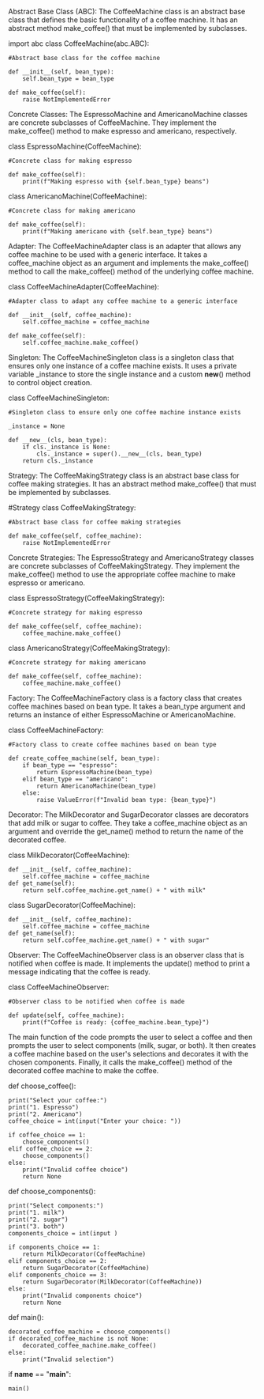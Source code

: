 Abstract Base Class (ABC): The CoffeeMachine class is an abstract base class that defines the basic functionality of a coffee machine. It has an abstract method make_coffee() that must be implemented by subclasses.

import abc
class CoffeeMachine(abc.ABC):

    #Abstract base class for the coffee machine

    def __init__(self, bean_type):
        self.bean_type = bean_type

    def make_coffee(self):
        raise NotImplementedError





Concrete Classes: The EspressoMachine and AmericanoMachine classes are concrete subclasses of CoffeeMachine. They implement the make_coffee() method to make espresso and americano, respectively.

class EspressoMachine(CoffeeMachine):

    #Concrete class for making espresso

    def make_coffee(self):
        print(f"Making espresso with {self.bean_type} beans")

class AmericanoMachine(CoffeeMachine):


    #Concrete class for making americano

    def make_coffee(self):
        print(f"Making americano with {self.bean_type} beans")





Adapter: The CoffeeMachineAdapter class is an adapter that allows any coffee machine to be used with a generic interface. It takes a coffee_machine object as an argument and implements the make_coffee() method to call the make_coffee() method of the underlying coffee machine.

class CoffeeMachineAdapter(CoffeeMachine):

    #Adapter class to adapt any coffee machine to a generic interface

    def __init__(self, coffee_machine):
        self.coffee_machine = coffee_machine

    def make_coffee(self):
        self.coffee_machine.make_coffee()





Singleton: The CoffeeMachineSingleton class is a singleton class that ensures only one instance of a coffee machine exists. It uses a private variable _instance to store the single instance and a custom __new__() method to control object creation.

class CoffeeMachineSingleton:

    #Singleton class to ensure only one coffee machine instance exists

    _instance = None

    def __new__(cls, bean_type):
        if cls._instance is None:
            cls._instance = super().__new__(cls, bean_type)
        return cls._instance





Strategy: The CoffeeMakingStrategy class is an abstract base class for coffee making strategies. It has an abstract method make_coffee() that must be implemented by subclasses.

#Strategy
class CoffeeMakingStrategy:

    #Abstract base class for coffee making strategies

    def make_coffee(self, coffee_machine):
        raise NotImplementedError





Concrete Strategies: The EspressoStrategy and AmericanoStrategy classes are concrete subclasses of CoffeeMakingStrategy. They implement the make_coffee() method to use the appropriate coffee machine to make espresso or americano.
    
class EspressoStrategy(CoffeeMakingStrategy):

    #Concrete strategy for making espresso

    def make_coffee(self, coffee_machine):
        coffee_machine.make_coffee()

class AmericanoStrategy(CoffeeMakingStrategy):

    #Concrete strategy for making americano

    def make_coffee(self, coffee_machine):
        coffee_machine.make_coffee()





Factory: The CoffeeMachineFactory class is a factory class that creates coffee machines based on bean type. It takes a bean_type argument and returns an instance of either EspressoMachine or AmericanoMachine.

class CoffeeMachineFactory:

    #Factory class to create coffee machines based on bean type

    def create_coffee_machine(self, bean_type):
        if bean_type == "espresso":
            return EspressoMachine(bean_type)
        elif bean_type == "americano":
            return AmericanoMachine(bean_type)
        else:
            raise ValueError(f"Invalid bean type: {bean_type}")





Decorator: The MilkDecorator and SugarDecorator classes are decorators that add milk or sugar to coffee. They take a coffee_machine object as an argument and override the get_name() method to return the name of the decorated coffee.

class MilkDecorator(CoffeeMachine):

    def __init__(self, coffee_machine):
        self.coffee_machine = coffee_machine
    def get_name(self):
        return self.coffee_machine.get_name() + " with milk"
    
class SugarDecorator(CoffeeMachine):

    def __init__(self, coffee_machine):
        self.coffee_machine = coffee_machine
    def get_name(self):
        return self.coffee_machine.get_name() + " with sugar"





Observer: The CoffeeMachineObserver class is an observer class that is notified when coffee is made. It implements the update() method to print a message indicating that the coffee is ready.

class CoffeeMachineObserver:

    #Observer class to be notified when coffee is made

    def update(self, coffee_machine):
        print(f"Coffee is ready: {coffee_machine.bean_type}")





The main function of the code prompts the user to select a coffee and then prompts the user to select components (milk, sugar, or both). It then creates a coffee machine based on the user's selections and decorates it with the chosen components. Finally, it calls the make_coffee() method of the decorated coffee machine to make the coffee.

def choose_coffee():

    print("Select your coffee:")
    print("1. Espresso")
    print("2. Americano")
    coffee_choice = int(input("Enter your choice: "))

    if coffee_choice == 1:
        choose_components()
    elif coffee_choice == 2:
        choose_components()
    else:
        print("Invalid coffee choice")
        return None


def choose_components():

    print("Select components:")
    print("1. milk")
    print("2. sugar")
    print("3. both")
    components_choice = int(input )

    if components_choice == 1:
        return MilkDecorator(CoffeeMachine)
    elif components_choice == 2:
        return SugarDecorator(CoffeeMachine)
    elif components_choice == 3:
        return SugarDecorator(MilkDecorator(CoffeeMachine))
    else:
        print("Invalid components choice")
        return None


def main():


    decorated_coffee_machine = choose_components()
    if decorated_coffee_machine is not None:
        decorated_coffee_machine.make_coffee()
    else:
        print("Invalid selection")
if __name__ == "__main__":

    main()
